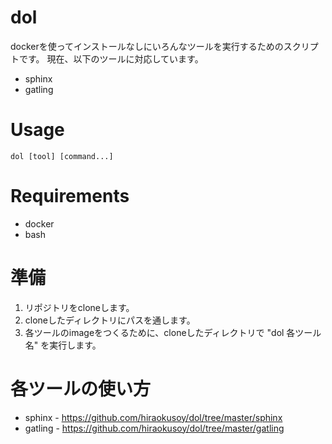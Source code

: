 # dol

dockerを使ってインストールなしにいろんなツールを実行するためのスクリプトです。
現在、以下のツールに対応しています。

* sphinx
* gatling

# Usage

```
dol [tool] [command...]
```

# Requirements

* docker
* bash

# 準備

1. リポジトリをcloneします。
2. cloneしたディレクトリにパスを通します。
3. 各ツールのimageをつくるために、cloneしたディレクトリで "dol 各ツール名" を実行します。

# 各ツールの使い方

* sphinx - https://github.com/hiraokusoy/dol/tree/master/sphinx
* gatling - https://github.com/hiraokusoy/dol/tree/master/gatling
